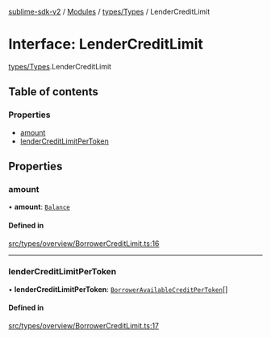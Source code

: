 [sublime-sdk-v2](../README.md) / [Modules](../modules.md) / [types/Types](../modules/types_Types.md) / LenderCreditLimit

# Interface: LenderCreditLimit

[types/Types](../modules/types_Types.md).LenderCreditLimit

## Table of contents

### Properties

- [amount](types_Types.LenderCreditLimit.md#amount)
- [lenderCreditLimitPerToken](types_Types.LenderCreditLimit.md#lendercreditlimitpertoken)

## Properties

### amount

• **amount**: [`Balance`](types_Types.Balance.md)

#### Defined in

[src/types/overview/BorrowerCreditLimit.ts:16](https://github.com/sublime-finance/sublime-sdk/blob/cbfce7e/src/types/overview/BorrowerCreditLimit.ts#L16)

___

### lenderCreditLimitPerToken

• **lenderCreditLimitPerToken**: [`BorrowerAvailableCreditPerToken`](types_Types.BorrowerAvailableCreditPerToken.md)[]

#### Defined in

[src/types/overview/BorrowerCreditLimit.ts:17](https://github.com/sublime-finance/sublime-sdk/blob/cbfce7e/src/types/overview/BorrowerCreditLimit.ts#L17)

